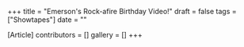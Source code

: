 +++
title = "Emerson's Rock-afire Birthday Video!"
draft = false
tags = ["Showtapes"]
date = ""

[Article]
contributors = []
gallery = []
+++